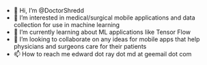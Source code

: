 - 👋 Hi, I’m @DoctorShredd
- 👀 I’m interested in medical/surgical mobile applications and data collection for use in machine learning 
- 🌱 I’m currently learning about ML applications like Tensor Flow
- 💞️ I’m looking to collaborate on any ideas for mobile apps that help physicians and surgeons care for their patients
- 📫 How to reach me edward dot ray dot md at geemail dot com

<!---
DoctorShredd/DoctorShredd is a ✨ special ✨ repository because its `README.md` (this file) appears on your GitHub profile.
You can click the Preview link to take a look at your changes.
--->
